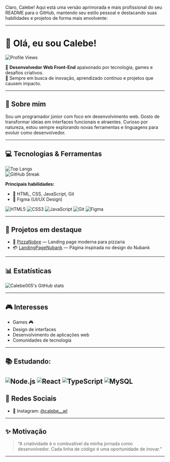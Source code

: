 Claro, Calebe! Aqui está uma versão aprimorada e mais profissional do seu README para o GitHub, mantendo seu estilo pessoal e destacando suas habilidades e projetos de forma mais envolvente:

---

# 👋 Olá, eu sou Calebe!  
![Profile Views](https://komarev.com/ghpvc/?username=Calebe005&color=blue&style=flat)

🎨 **Desenvolvedor Web Front-End** apaixonado por tecnologia, games e desafios criativos.  
🚀 Sempre em busca de inovação, aprendizado contínuo e projetos que causem impacto.

---

## 🧠 Sobre mim

Sou um programador júnior com foco em desenvolvimento web. Gosto de transformar ideias em interfaces funcionais e atraentes. Curioso por natureza, estou sempre explorando novas ferramentas e linguagens para evoluir como desenvolvedor.

---

## 💻 Tecnologias & Ferramentas

![Top Langs](https://github-readme-stats.vercel.app/api/top-langs/?username=Calebe005&layout=compact&theme=radical)  
![GitHub Streak](https://github-readme-streak-stats.herokuapp.com/?user=Calebe005&theme=radical)

**Principais habilidades:**

- 🧩 HTML, CSS, JavaScript, Git  
- 🎨 Figma (UI/UX Design)

![HTML5](https://img.shields.io/badge/-HTML5-E34F26?logo=html5&logoColor=fff&style=flat)
![CSS3](https://img.shields.io/badge/-CSS3-1572B6?logo=css3&logoColor=fff&style=flat)
![JavaScript](https://img.shields.io/badge/-JavaScript-F7DF1E?logo=javascript&logoColor=000&style=flat)
![Git](https://img.shields.io/badge/-Git-F05032?logo=git&logoColor=fff&style=flat)
![Figma](https://img.shields.io/badge/-Figma-F24E1E?logo=figma&logoColor=fff&style=flat)

---

## 🚀 Projetos em destaque

- 🍕 [PizzaNobre](https://github.com/Calebe005/PizzaNobre) — Landing page moderna para pizzaria  
- 💳 [LandingPageNubank](https://github.com/Calebe005/LandingPageNubank) — Página inspirada no design do Nubank

---

## 📊 Estatísticas

![Calebe005's GitHub stats](https://github-readme-stats.vercel.app/api?username=Calebe005&show_icons=true&theme=radical)

---

## 🎮 Interesses

- Games 🎮  
- Design de interfaces  
- Desenvolvimento de aplicações web  
- Comunidades de tecnologia

---
## 📚 Estudando:
![Node.js](https://img.shields.io/badge/-Node.js-339933?logo=node.js&logoColor=fff&style=flat)
![React](https://img.shields.io/badge/-React-61DAFB?logo=react&logoColor=000&style=flat)
![TypeScript](https://img.shields.io/badge/-TypeScript-3178C6?logo=typescript&logoColor=fff&style=flat)
![MySQL](https://img.shields.io/badge/-MySQL-4479A1?logo=mysql&logoColor=white&style=flat)
---

## 📱 Redes Sociais

- 📸 Instagram: [@calebe__wl](https://instagram.com/calebe__wl)

---

## ✨ Motivação

> “A criatividade é o combustível da minha jornada como desenvolvedor. Cada linha de código é uma oportunidade de inovar.”

---
